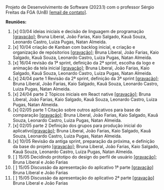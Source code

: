 Projeto de Desenvolvimento de Software (2023.1) com o professor Sérgio Freitas da FGA (UnB) [[email de contato]](mailto:sergiofreitas@unb.br).

**Reuniões:**

1. [x] 03/04 ideias iniciais e decisão de linguagem de programação [[gravação]](https://youtu.be/oCo3_l9yjag);
Bruna Liberal, João Farias, Kaio Salgado, Kauã Souza, Leonardo Castro, Luiza Pugas, Natan Almeida.
2. [x] 10/04 criação de Kanban com backlog inicial, e criação e organização de repósitorios [[gravação]](https://youtu.be/O5FdUxWQ-uo);
Bruna Liberal, João Farias, Kaio Salgado, Kauã Souza, Leonardo Castro, Luiza Pugas, Natan Almeida.
3. [x] 16/04 revisão da 1ª sprint, definição da 2ª sprint, escolha da logo e animação da tela inicial [[gravação]](https://youtu.be/jxAqiAvt2C0);
Bruna Liberal, João Farias, Kaio Salgado, Kauã Souza, Leonardo Castro, Luiza Pugas, Natan Almeida.
4. [x] 24/04 parte 1 Revisão da 2ª sprint, definição da 3ª sprint [[gravação]](https://youtu.be/WNyN6yPAbT0);
Bruna Liberal, João Farias, Kaio Salgado, Kauã Souza, Leonardo Castro, Luiza Pugas, Natan Almeida.
5. [x] 24/04 parte 2  Tópicos iniciais em React native [[gravação]](https://youtu.be/b4VeMpOEmks);
Bruna Liberal, João Farias, Kaio Salgado, Kauã Souza, Leonardo Castro, Luiza Pugas, Natan Almeida.
6. [x] 02/05 parte 1 Citação sobre outros aplicativos para base de comparação [[gravação]](https://youtu.be/aX6EJ64jHoY);
Bruna Liberal, João Farias, Kaio Salgado, Kauã Souza, Leonardo Castro, Luiza Pugas, Natan Almeida.
7. [x] 02/05 parte 2  Definição dos grupos para produção inicial do aplicativo[[gravação]](https://youtu.be/rBXUtj7sAX0);
Bruna Liberal, João Farias, Kaio Salgado, Kauã Souza, Leonardo Castro, Luiza Pugas, Natan Almeida.
8. [x] 10/05 Revisão da antiga sprint, preparação da próxima, e definição da base do projeto [[gravação]](https://youtu.be/Sq1C0Nz8zZM);
Bruna Liberal, João Farias, Kaio Salgado, Kauã Souza, Leonardo Castro, Luiza Pugas, Natan Almeida.
9. [ ] 15/05 Decidindo prótotipo do design do perfil de usuário [[gravação]](https://drive.google.com/file/d/12aYS3isiaclU01EWkF-XBJlAocpCyMh5/view?usp=sharing);
Bruna Liberal e João Farias
10. [ ] 15/05 Discussão da apresentação do aplicativo 1ª parte [[gravação]](https://drive.google.com/file/d/1DQeybHv8wfz6V4rFa_KG2fHRNKmDh2w4/view?usp=share_link)
Bruna Liberal e João Farias
11. [ ] 15/05 Discussão da apresentação do aplicativo 2ª parte [[gravação]](https://drive.google.com/file/d/1DQeybHv8wfz6V4rFa_KG2fHRNKmDh2w4/view?usp=share_link)
Bruna Liberal e João Farias
